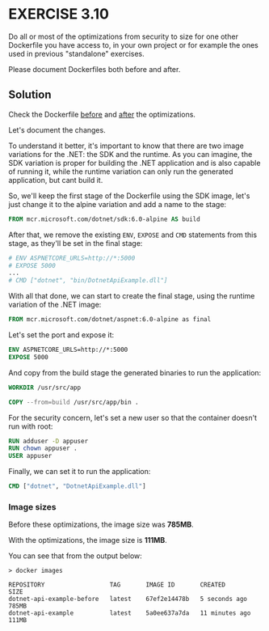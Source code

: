 # EXERCISE 3.10

Do all or most of the optimizations from security to size for one other Dockerfile you have access to, in your own project or for example the ones used in previous "standalone" exercises.

Please document Dockerfiles both before and after.

## Solution

Check the Dockerfile [before](DotnetApiExample/Dockerfile.before) and [after](DotnetApiExample/Dockerfile) the optimizations.

Let's document the changes.

To understand it better, it's important to know that there are two image variations for the .NET: the SDK and the runtime. As you can imagine, the SDK variation is proper for building the .NET application and is also capable of running it, while the runtime variation can only run the generated application, but cant build it.

So, we'll keep the first stage of the Dockerfile using the SDK image, let's just change it to the alpine variation and add a name to the stage:

```dockerfile
FROM mcr.microsoft.com/dotnet/sdk:6.0-alpine AS build
```

After that, we remove the existing `ENV`, `EXPOSE` and `CMD` statements from this stage, as they'll be set in the final stage:

```dockerfile
# ENV ASPNETCORE_URLS=http://*:5000
# EXPOSE 5000
...
# CMD ["dotnet", "bin/DotnetApiExample.dll"]
```

With all that done, we can start to create the final stage, using the runtime variation of the .NET image:

```dockerfile
FROM mcr.microsoft.com/dotnet/aspnet:6.0-alpine as final
```

Let's set the port and expose it:

```dockerfile
ENV ASPNETCORE_URLS=http://*:5000
EXPOSE 5000
```

And copy from the build stage the generated binaries to run the application:

```dockerfile
WORKDIR /usr/src/app

COPY --from=build /usr/src/app/bin .
```

For the security concern, let's set a new user so that the container doesn't run with root:

```dockerfile
RUN adduser -D appuser
RUN chown appuser .
USER appuser
```

Finally, we can set it to run the application:

```dockerfile
CMD ["dotnet", "DotnetApiExample.dll"]
```

### Image sizes

Before these optimizations, the image size was **785MB**.

With the optimizations, the image size is **111MB**.

You can see that from the output below:

```
> docker images

REPOSITORY                  TAG       IMAGE ID       CREATED          SIZE 
dotnet-api-example-before   latest    67ef2e14478b   5 seconds ago    785MB
dotnet-api-example          latest    5a0ee637a7da   11 minutes ago   111MB
```
